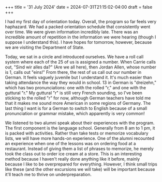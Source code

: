 +++
title = '31 July 2024'
date = 2024-07-31T21:15:02-04:00
draft = false
+++

I had my first day of orientation today. Overall, the program so far feels very haphazard. We had a packed orientation schedule that consistently went over time. We were given information incredibly late. There was an incredible amount of repetition in the information we were hearing (though I suppose I understand this). I have hopes for tomorrow, however, because we are visiting the Department of State. 

Today, we sat in a circle and introduced ourselves. We have a roll call system where each of the 25 of us is assigned a number. When Carrie calls out, "Sind wir alles da?" (Are we all here), then Jordan Allen, whose number is 1, calls out "eins!" From there, the rest of us call out our number in German. It feels vaguely juvenile but I understand it. It's much easier than taking attendance the way they would in school. 13 in German is "dreizehn," which has two pronunciations: one with the rolled "r," and one with the guttural "r." My guttural "r" is still very French sounding, so I've been sticking to the rolled "r" for now, although German teachers have told me that it makes me sound more American in some regions of Germany. The last thing I want is for a German to switch to English because of a small pronunciation or grammar mistake, which apparently is very common!

We listened to two alumni speak about their experiences with the program. The first component is the language school. Generally from 8 am to 1 pm, it is packed with activities. Rather than take tests or memorize vocabulary lists, we will have more hands-on experience. One of the alumni recounted an experience when one of the lessons was on ordering food at a restaurant. Instead of giving them a list of phrases to memorize, he merely took the class out to order ice cream at a store. This is an interesting method because I haven't really done anything like it before, mainly because I like to be overprepared for everything. However, I think small trips like these (and the other excursions we will take) will be important because it'll teach me to thrive on underpreparation.
